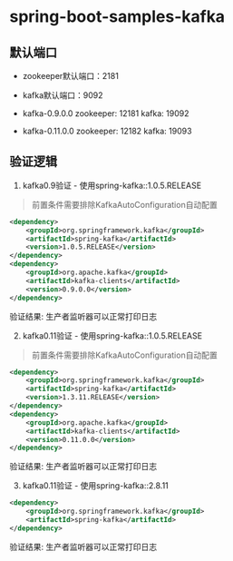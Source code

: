 # spring-boot-samples-kafka



## 默认端口
- zookeeper默认端口：2181
- kafka默认端口：9092

- kafka-0.9.0.0 zookeeper: 12181 kafka: 19092
- kafka-0.11.0.0 zookeeper: 12182 kafka: 19093


## 验证逻辑
1. kafka0.9验证 - 使用spring-kafka::1.0.5.RELEASE
> 前置条件需要排除KafkaAutoConfiguration自动配置
```xml
<dependency>
    <groupId>org.springframework.kafka</groupId>
    <artifactId>spring-kafka</artifactId>
    <version>1.0.5.RELEASE</version>
</dependency>
<dependency>
    <groupId>org.apache.kafka</groupId>
    <artifactId>kafka-clients</artifactId>
    <version>0.9.0.0</version>
</dependency>
```
验证结果: 生产者监听器可以正常打印日志

2. kafka0.11验证 - 使用spring-kafka::1.0.5.RELEASE
> 前置条件需要排除KafkaAutoConfiguration自动配置
```xml
<dependency>
    <groupId>org.springframework.kafka</groupId>
    <artifactId>spring-kafka</artifactId>
    <version>1.3.11.RELEASE</version>
</dependency>
<dependency>
    <groupId>org.apache.kafka</groupId>
    <artifactId>kafka-clients</artifactId>
    <version>0.11.0.0</version>
</dependency>
```
验证结果: 生产者监听器可以正常打印日志

3. kafka0.11验证 - 使用spring-kafka::2.8.11
```xml
<dependency>
    <groupId>org.springframework.kafka</groupId>
    <artifactId>spring-kafka</artifactId>
</dependency>
```
验证结果: 生产者监听器可以正常打印日志